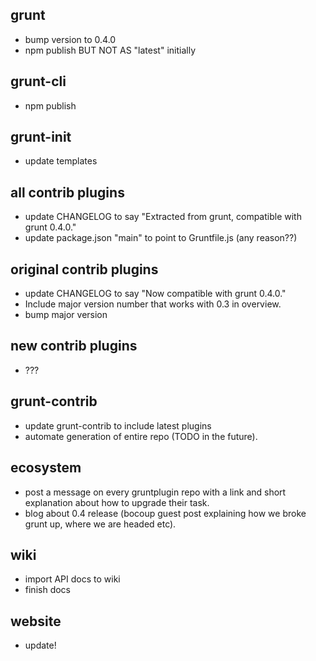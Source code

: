 ## grunt
* bump version to 0.4.0
* npm publish BUT NOT AS "latest" initially

## grunt-cli
* npm publish

## grunt-init
* update templates

## all contrib plugins
* update CHANGELOG to say "Extracted from grunt, compatible with grunt 0.4.0."
* update package.json "main" to point to Gruntfile.js (any reason??)

## original contrib plugins
* update CHANGELOG to say "Now compatible with grunt 0.4.0."
* Include major version number that works with 0.3 in overview.
* bump major version

## new contrib plugins
* ???

## grunt-contrib
* update grunt-contrib to include latest plugins
* automate generation of entire repo (TODO in the future).

## ecosystem
* post a message on every gruntplugin repo with a link and short explanation about how to upgrade their task.
* blog about 0.4 release (bocoup guest post explaining how we broke grunt up, where we are headed etc).

## wiki
* import API docs to wiki
* finish docs

## website
* update!

